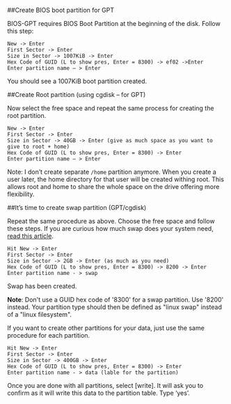 ##Create BIOS boot partition for GPT

BIOS-GPT requires BIOS Boot Partition at the beginning of the disk. Follow this step:

```
New -> Enter
First Sector -> Enter
Size in Sector -> 1007KiB -> Enter
Hex Code of GUID (L to show pres, Enter = 8300) -> ef02 ->Enter
Enter partition name – > Enter
```

You should see a 1007KiB boot partition created.

##Create Root partition (using cgdisk – for GPT)

Now select the free space and repeat the same process for creating the root partition.

```
New -> Enter
First Sector -> Enter
Size in Sector -> 40GB -> Enter (give as much space as you want to give to root + home)
Hex Code of GUID (L to show pres, Enter = 8300) -> Enter
Enter partition name – > Enter
```

Note: I don’t create separate `/home` partition anymore. When you create a user later, the home directory for that user will be created withing root. This allows root and home to share the whole space on the drive offering more flexibility.

##It’s time to create swap partition (GPT/cgdisk)

Repeat the same procedure as above. Choose the free space and follow these steps. If you are curious how much swap does your system need, [read this article](http://www.cyberciti.biz/tips/linux-swap-space.html).

```
Hit New -> Enter
First Sector -> Enter
Size in Sector -> 2GB -> Enter (as much as you need)
Hex Code of GUID (L to show pres, Enter = 8300) -> 8200 -> Enter
Enter partition name - > swap
```

Swap has been created.

**Note**: Don't use a GUID hex code of '8300' for a swap partition. Use '8200' instead.
Your partition type should then be defined as "linux swap" instead of a "linux filesystem".

If you want to create other partitions for your data, just use the same procedure for each partition.

```
Hit New -> Enter
First Sector -> Enter
Size in Sector -> 400GB -> Enter
Hex Code of GUID (L to show pres, Enter = 8300) -> Enter
Enter partition name - > data (lable for the partition)
```

Once you are done with all partitions, select [write]. It will ask you to confirm as it will write this data to the partition table. Type ‘yes’.
